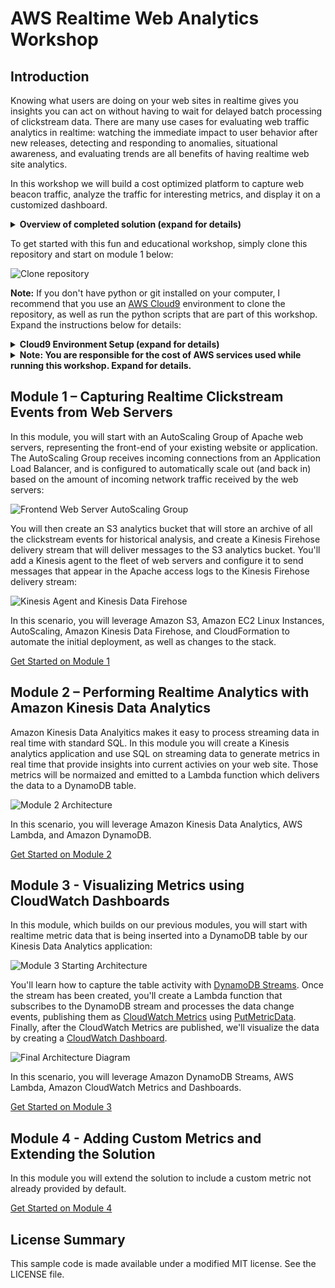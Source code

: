 # AWS Realtime Web Analytics Workshop

## Introduction

Knowing what users are doing on your web sites in realtime gives you insights you can act on without having to wait for delayed batch processing of clickstream data.  There are many use cases for evaluating web traffic analytics in realtime: watching the immediate impact to user behavior after new releases, detecting and responding to anomalies, situational awareness, and evaluating trends are all benefits of having realtime web site analytics.

In this workshop we will build a cost optimized platform to capture web beacon traffic, analyze the traffic for interesting metrics, and display it on a customized dashboard.

<details>
<summary><strong>Overview of completed solution (expand for details) </strong></summary><p>

![Solution Overview](images/endstate-overview.png)

</p></details> 

To get started with this fun and educational workshop, simply clone this repository and start on module 1 below:

![Clone repository](images/clone-repo.png)

**Note:**  If you don't have python or git installed on your computer, I recommend that you use an [AWS Cloud9](https://aws.amazon.com/cloud9/) environment to clone the repository, as well as run the python scripts that are part of this workshop.  Expand the instructions below for details:

<details>
<summary><strong>Cloud9 Environment Setup (expand for details)</strong></summary><p>

### AWS Cloud9 Environment Setup Instructions

1.  Navigate in the AWS console to **Services**, then select **Cloud9**.  Be sure that you have either the **US East (N. Virginia)**, **US West (Oregon)**, or **EU West (Ireland)** region selected before you proceed to the next step.

2.  Click the **Create Environment** button:

![Cloud9 Create Environment](images/cloud9-create-environment.png)

3.  Give your Environment a name, then click the **Next step** button:

![Cloud9 Next step](images/cloud9-next-step.png)

4.  The default Environment settings should be fine for this workshop (t2.micro instance type), which will allow you to stay within the free tier for your Cloud9 environment usage.  If you want to load test the solution from this environment, you may want to provision a larger instance type to increase the network bandwidth available to your environment:

![Cloud9 Next step 2](images/cloud9-next-step2.png)

5.  Review the Environment name and settings, then click the **Create environment** button to continue:

![Cloud9 Review](images/cloud9-review.png)

6.  Once your environment has started, you can open a Terminal to run the git clone command:

`git clone https://github.com/aws-samples/realtime-web-analytics-workshop.git`

![Cloud9 Clone](images/cloud9-clone.png)

7.  You're now ready to proceed with Module 1.  Use the Cloud9 Environment whenever you need to access any of the artifacts from the workshop git repository or run the python scripts.

**Note:**  The Cloud9 Environment will automatically turn off after being idle for 30 minutes, so you might need to restart it by accessing it through the AWS console.

</p></details>

<details>
<summary><strong>Note:  You are responsible for the cost of AWS services used while running this workshop.  Expand for details.</strong></summary><p>

You are responsible for the cost of the AWS services used while running this reference deployment. As of the date of publication, the baseline cost for running this solution with default settings in the US East (N. Virginia) Region is approximately $100 per month. This cost estimate assumes the solution will record 1 million events per day with an average size of one kilobyte per event. Note that the monthly cost will vary depending on the number of events the solution processes. For 10 million events per day, the cost is approximately $170 per month. For 100 million events per day, the cost is approximately $950 per month. Prices are subject to change. For full details, see the pricing webpage for each AWS service you will be using in this solution.

</p></details> 

## Module 1 – Capturing Realtime Clickstream Events from Web Servers

In this module, you will start with an AutoScaling Group of Apache web servers, representing the front-end of your existing website or application.  The AutoScaling Group receives incoming connections from an Application Load Balancer, and is configured to automatically scale out (and back in) based on the amount of incoming network traffic received by the web servers:

![Frontend Web Server AutoScaling Group](images/module-1-start.png)

You will then create an S3 analytics bucket that will store an archive of all the clickstream events for historical analysis, and create a Kinesis Firehose delivery stream that will deliver messages to the S3 analytics bucket.  You'll add a Kinesis agent to the fleet of web servers and configure it to send messages that appear in the Apache access logs to the Kinesis Firehose delivery stream: 

![Kinesis Agent and Kinesis Data Firehose](images/module-1.png)

In this scenario, you will leverage Amazon S3, Amazon EC2 Linux Instances, AutoScaling, Amazon Kinesis Data Firehose, and CloudFormation to automate the initial deployment, as well as changes to the stack.

[Get Started on Module 1](module-1/README.md)

## Module 2 – Performing Realtime Analytics with Amazon Kinesis Data Analytics

Amazon Kinesis Data Analyitics makes it easy to process streaming data in real time with standard SQL.  In this module you will create a Kinesis analytics application and use SQL on streaming data to generate metrics in real time that provide insights into current activies on your web site.  Those metrics will be normaized and emitted to a Lambda function which delivers the data to a DynamoDB table.  

![Module 2 Architecture](images/module-2.png)

In this scenario, you will leverage Amazon Kinesis Data Analytics, AWS Lambda, and Amazon DynamoDB.

[Get Started on Module 2](module-2/README.md)

## Module 3 - Visualizing Metrics using CloudWatch Dashboards

In this module, which builds on our previous modules, you will start with realtime metric data that is being inserted into a DynamoDB table by our Kinesis Data Analytics application:

![Module 3 Starting Architecture](images/module-3-start.png)

You'll learn how to capture the table activity with [DynamoDB Streams](https://docs.aws.amazon.com/amazondynamodb/latest/developerguide/Streams.html).  Once the stream has been created, you'll create a Lambda function that subscribes to the DynamoDB stream and processes the data change events, publishing them as [CloudWatch Metrics](https://docs.aws.amazon.com/AmazonCloudWatch/latest/monitoring/working_with_metrics.html) using [PutMetricData](https://docs.aws.amazon.com/AmazonCloudWatch/latest/APIReference/API_PutMetricData.html).  Finally, after the CloudWatch Metrics are published, we'll visualize the data by creating a [CloudWatch Dashboard](https://docs.aws.amazon.com/AmazonCloudWatch/latest/monitoring/CloudWatch_Dashboards.html).

![Final Architecture Diagram](images/Realtime-Website-Analytics-Diagram.png)

In this scenario, you will leverage Amazon DynamoDB Streams, AWS Lambda, Amazon CloudWatch Metrics and Dashboards.

[Get Started on Module 3](module-3/README.md)

## Module 4 - Adding Custom Metrics and Extending the Solution

In this module you will extend the solution to include a custom metric not already provided by default.   

[Get Started on Module 4](module-4/README.md)

## License Summary

This sample code is made available under a modified MIT license. See the LICENSE file.
